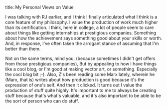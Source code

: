 title: My Personal Views on Value

I was talking with RJ earlier, and I think I finally articulated what I think is a core feature of my philosophy. I value the production of work much higher than its certification. I think, here in college, a lot of people seem to care about things like getting internships at prestigious companies. Something about how the achievement says something good about your skills or worth. And, in response, I've often taken the arrogant stance of assuming that I'm better than them. 

Not on the same terms, mind you, (because sometimes I didn't get offers from those prestigious companies), But by appealing to how I have things like a cool blog, or I'm good at making vector art, or something. Especially the cool blog bit ;-). Also, Z's been reading some Marx lately, wherein he (Marx, that is) writes about how production is good because it's the expression of one's self. And then it clicked. It turns out I value the production of stuff quite highly. It's important to me to always be creating stuff because that's what's valuable, and it's also important to be able to be the sort of person who can do stuff.